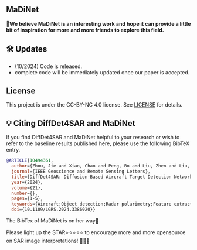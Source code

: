 ## MaDiNet

👑**We believe MaDiNet is an interesting work and hope it can  provide a little bit of inspiration for more and more friends to explore this field.**





## 🛠️ Updates
- (10/2024) Code is released.
- complete code will be immediately updated once our paper is accepted.



## License

This project is under the CC-BY-NC 4.0 license. See [LICENSE](LICENSE) for details.


## 💡 Citing DiffDet4SAR and MaDiNet

If you find DiffDet4SAR and MaDiNet helpful to your research or wish to refer to the baseline results published here, please use the following BibTeX entry.

```BibTeX
@ARTICLE{10494361,
  author={Zhou, Jie and Xiao, Chao and Peng, Bo and Liu, Zhen and Liu, Li and Liu, Yongxiang and Li, Xiang},
  journal={IEEE Geoscience and Remote Sensing Letters}, 
  title={DiffDet4SAR: Diffusion-Based Aircraft Target Detection Network for SAR Images}, 
  year={2024},
  volume={21},
  number={},
  pages={1-5},
  keywords={Aircraft;Object detection;Radar polarimetry;Feature extraction;Scattering;Noise;Convolution;Aircraft target detection;diffusion model;synthetic aperture radar (SAR)},
  doi={10.1109/LGRS.2024.3386020}}

```



The BibTex of MaDiNet is on her way🥰




Please light up the STAR⭐⭐⭐⭐⭐  to encourage more and more opensource on SAR image interpretations!
🥰🥳🥂
